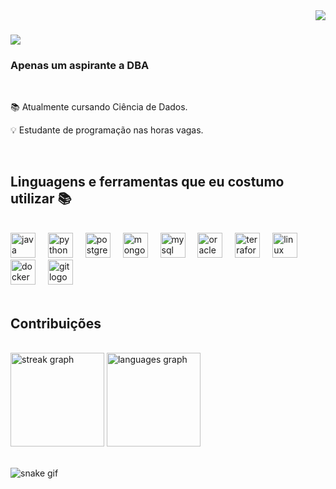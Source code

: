 <img align="right" src="https://visitor-badge.laobi.icu/badge?page_id=RafinhaAssis.RafinhaAssis"/>

<h1 align="">
  <img src="https://readme-typing-svg.herokuapp.com/?size=30&width=500&height=60&duration=4000&lines=Olá+a+todos;Eu+Sou+Rafael+Assis;&color=FFF"/>
</h1>
<h3 align="">Apenas um aspirante a DBA</h3>
<br/>
<div align="">
  
  📚 Atualmente cursando Ciência de Dados.

  💡 Estudante de programação nas horas vagas.
</div>
<br/>
<h2>Linguagens e ferramentas que eu costumo utilizar 📚</h2>
<br/>
<div align="left">
  <img src="https://cdn.jsdelivr.net/gh/devicons/devicon/icons/java/java-original.svg" height="40" alt="java logo"  />
  <img width="12" />
  <img src="https://cdn.jsdelivr.net/gh/devicons/devicon/icons/python/python-original.svg" height="40" alt="python logo"  />
  <img width="12" />
  <img src="https://cdn.jsdelivr.net/gh/devicons/devicon/icons/postgresql/postgresql-original.svg" height="40" alt="postgresql logo"  />
  <img width="12" />
  <img src="https://cdn.jsdelivr.net/gh/devicons/devicon/icons/mongodb/mongodb-original.svg" height="40" alt="mongodb logo"  />
  <img width="12" />
  <img src="https://cdn.jsdelivr.net/gh/devicons/devicon/icons/mysql/mysql-original.svg" height="40" alt="mysql logo"  />
  <img width="12" />
  <img src="https://cdn.jsdelivr.net/gh/devicons/devicon/icons/oracle/oracle-original.svg" height="40" alt="oracle logo"  />
  <img width="12" />
  <img src="https://cdn.jsdelivr.net/gh/devicons/devicon/icons/terraform/terraform-original.svg" height="40" alt="terraform logo"  />
  <img width="12" />
  <img src="https://cdn.jsdelivr.net/gh/devicons/devicon/icons/linux/linux-original.svg" height="40" alt="linux logo"  />
  <img width="12" />
  <img src="https://cdn.jsdelivr.net/gh/devicons/devicon/icons/docker/docker-original.svg" height="40" alt="docker logo"  />
  <img width="12" />
  <img src="https://cdn.jsdelivr.net/gh/devicons/devicon/icons/git/git-original.svg" height="40" alt="git logo"  />
</div>
<br/>


<!--Olá! Eu sou o Rafael de Assis, estudante de programação.

- 🌱 Estudando PHP, Java e Python-->
<h2>Contribuições</h2>
<br/>
<div align="left">
  <img src="https://streak-stats.demolab.com?user=RafinhaAssis&locale=en&mode=daily&theme=dark&hide_border=false&border_radius=5&order=3" height="150" alt="streak graph"  />
  <img src="https://github-readme-stats.vercel.app/api/top-langs?username=RafinhaAssis&locale=en&hide_title=false&layout=compact&card_width=420&langs_count=5&theme=dark&hide_border=false&order=2" height="150" alt="languages graph"  />
</div>
  <br>








![snake gif](https://github.com/RafinhaAssis/RafinhaAssis/blob/output/github-contribution-grid-snake.svg)
